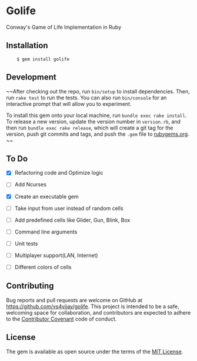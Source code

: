 # Golife
Conway's Game of Life Implementation in Ruby

## Installation
```
    $ gem install golife
```

## Development

~~After checking out the repo, run `bin/setup` to install dependencies. Then, run `rake test` to run the tests. You can also run `bin/console` for an interactive prompt that will allow you to experiment.

To install this gem onto your local machine, run `bundle exec rake install`. To release a new version, update the version number in `version.rb`, and then run `bundle exec rake release`, which will create a git tag for the version, push git commits and tags, and push the `.gem` file to [rubygems.org](https://rubygems.org). ~~


## To Do

- [x] Refactoring code and Optimize logic
- [ ] Add Ncurses
- [x] Create an executable gem
- [ ] Take input from user instead of random cells
- [ ] Add predefined cells like Glider, Gun, Blink, Box
- [ ] Command line arguments
- [ ] Unit tests
- [ ] Multiplayer support(LAN, Internet)
- [ ] Different colors of cells


## Contributing

Bug reports and pull requests are welcome on GitHub at https://github.com/vs4vijay/golife. This project is intended to be a safe, welcoming space for collaboration, and contributors are expected to adhere to the [Contributor Covenant](http://contributor-covenant.org) code of conduct.


## License

The gem is available as open source under the terms of the [MIT License](http://opensource.org/licenses/MIT).

